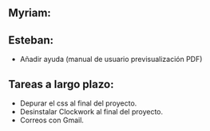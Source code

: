 ## Myriam:

## Esteban:

- Añadir ayuda (manual de usuario previsualización PDF)

## Tareas a largo plazo:

- Depurar el css al final del proyecto.
- Desinstalar Clockwork al final del proyecto.
- Correos con Gmail.

